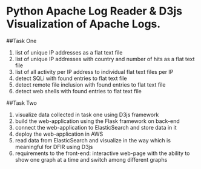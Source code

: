 # Python Apache Log Reader & D3js Visualization of Apache Logs. 

##Task One
1. list of unique IP addresses as a flat text file
2. list of unique IP addresses with country and number of hits as a flat text file 
3. list of all activity per IP address to individual flat text files per IP
4. detect SQLi with found entries to flat text file
5. detect remote file inclusion with found entries to flat text file
6. detect web shells with found entries to flat text file

##Task Two
1. visualize data collected in task one using D3js framework
2. build the web-application using the Flask framework on back-end
3. connect the web-application to ElasticSearch and store data in it
4. deploy the web-application in AWS
5. read data from ElasticSearch and visualize in the way which is meaningful for DFIR using D3js
6. requirements to the front-end: interactive web-page with the ability to show one graph at a time and switch among different graphs
